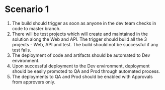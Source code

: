 # Scenario 1

1) The build should trigger as soon as anyone in the dev team checks in code to master branch.
2) There will be test projects which will create and maintained in the solution along the Web and API. The trigger should build all the 3 projects - Web, API and test.
The build should not be successful if any test fails.
3) The deployment of code and artifacts should be automated to Dev environment.
4) Upon successful deployment to the Dev environment, deployment should be easily promoted to QA and Prod through automated process.
5) The deployments to QA and Prod should be enabled with Approvals from approvers only.